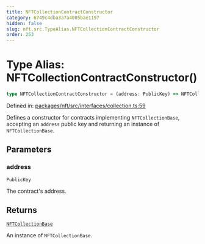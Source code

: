 ```yaml
---
title: NFTCollectionContractConstructor
category: 6749c4dba3a7a4005bae1197
hidden: false
slug: nft.src.TypeAlias.NFTCollectionContractConstructor
order: 253
---
```


# Type Alias: NFTCollectionContractConstructor()

```ts
type NFTCollectionContractConstructor = (address: PublicKey) => NFTCollectionBase;
```

Defined in: [packages/nft/src/interfaces/collection.ts:59](https://github.com/zkcloudworker/minatokens-lib/blob/main/packages/nft/src/interfaces/collection.ts#L59)

Defines a constructor for contracts implementing `NFTCollectionBase`, accepting an `address` public key and returning an instance of `NFTCollectionBase`.

## Parameters

### address

`PublicKey`

The contract's address.

## Returns

[`NFTCollectionBase`](nftsrctypealiasnftcollectionbase)

An instance of `NFTCollectionBase`.
